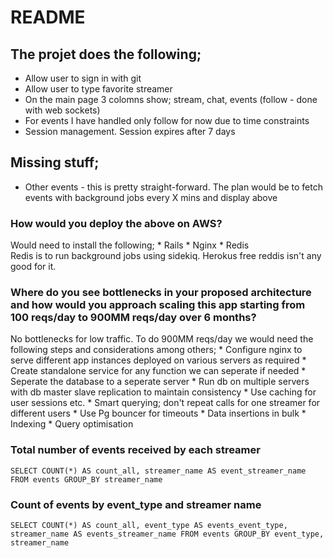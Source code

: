 # README

## The projet does the following;
  * Allow user to sign in with git
  * Allow user to type favorite streamer
  * On the main page 3 colomns show; stream, chat, events (follow - done with web sockets)
  * For events I have handled only follow for now due to time constraints
  * Session management. Session expires after 7 days



## Missing stuff;
  - Other events - this is pretty straight-forward. The plan would be to fetch events with background jobs every X mins and display above
  
 
### How would you deploy the above on AWS?
  Would need to install the following;
    * Rails
    * Nginx
    * Redis  
   Redis is to run background jobs using sidekiq. Herokus free reddis isn't any good for it.
    

### Where do you see bottlenecks in your proposed architecture and how would you approach scaling this app starting from 100 reqs/day to 900MM reqs/day over 6 months?
  No bottlenecks for low traffic. 
  To do 900MM reqs/day we would need the following steps and considerations among others;
    * Configure nginx to serve different app instances deployed on various servers as required
    * Create standalone service for any function we can seperate if needed
    * Seperate the database to a seperate server
    * Run db on multiple servers with db master slave replication to maintain consistency
    * Use caching for user sessions etc.
    * Smart querying; don't repeat calls for one streamer for different users
    * Use Pg bouncer for timeouts
    * Data insertions in bulk
    * Indexing
    * Query optimisation
    
    
### Total number of events received by each streamer
`SELECT COUNT(*) AS count_all, streamer_name AS event_streamer_name FROM events GROUP_BY streamer_name`

### Count of events by event_type and streamer name
`SELECT COUNT(*) AS count_all, event_type AS events_event_type, streamer_name AS events_streamer_name FROM events GROUP_BY event_type, streamer_name`
 
